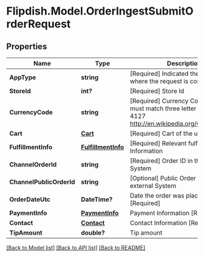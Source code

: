 # Flipdish.Model.OrderIngestSubmitOrderRequest
## Properties

Name | Type | Description | Notes
------------ | ------------- | ------------- | -------------
**AppType** | **string** | [Required] Indicated the name from where the request is coming from | [optional] 
**StoreId** | **int?** | [Required] Store Id | [optional] 
**CurrencyCode** | **string** | [Required] Currency Code  These must match three letter codes ISO 4127 http://en.wikipedia.org/wiki/ISO_4217 | [optional] 
**Cart** | [**Cart**](Cart.md) | [Required] Cart of the user | [optional] 
**FulfillmentInfo** | [**FulfillmentInfo**](FulfillmentInfo.md) | [Required] Relevant fulfillment Information | [optional] 
**ChannelOrderId** | **string** | [Required] Order ID in the external System | [optional] 
**ChannelPublicOrderId** | **string** | [Optional] Public Order ID in the external System | [optional] 
**OrderDateUtc** | **DateTime?** | Date the order was placed at in UTC  [Required] | [optional] 
**PaymentInfo** | [**PaymentInfo**](PaymentInfo.md) | Payment Information  [Required] | [optional] 
**Contact** | [**Contact**](Contact.md) | Contact Information  [Required] | [optional] 
**TipAmount** | **double?** | Tip amount | [optional] 

[[Back to Model list]](../README.md#documentation-for-models) [[Back to API list]](../README.md#documentation-for-api-endpoints) [[Back to README]](../README.md)


